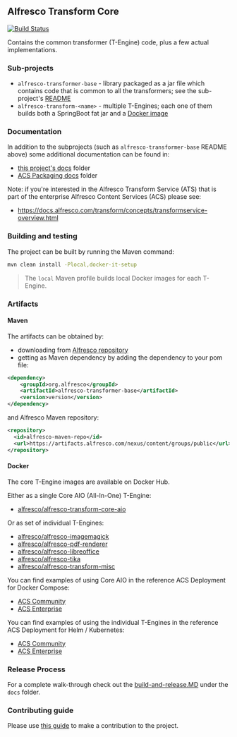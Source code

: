## Alfresco Transform Core
[![Build Status](https://travis-ci.com/Alfresco/alfresco-transform-core.svg?branch=master)](https://travis-ci.com/Alfresco/alfresco-transform-core)

Contains the common transformer (T-Engine) code, plus a few actual implementations.

### Sub-projects

* `alfresco-transformer-base` - library packaged as a jar file which contains code that is common
 to all the transformers; see the sub-project's
  [README](https://github.com/Alfresco/alfresco-transform-core/blob/master/alfresco-transformer-base/README.md)
* `alfresco-transform-<name>` - multiple T-Engines; each one of them builds both a SpringBoot fat jar
 and a [Docker image](https://github.com/Alfresco/alfresco-transform-core#docker)
 
### Documentation

In addition to the subprojects (such as `alfresco-transformer-base` README above) some additional documentation can be found in:

* [this project's docs](docs) folder
* [ACS Packaging docs](https://github.com/Alfresco/acs-packaging/tree/master/docs) folder

Note: if you're interested in the Alfresco Transform Service (ATS) that is part of the enterprise Alfresco Content Services (ACS) please see:

*  https://docs.alfresco.com/transform/concepts/transformservice-overview.html

### Building and testing

The project can be built by running the Maven command:
```bash
mvn clean install -Plocal,docker-it-setup
```
> The `local` Maven profile builds local Docker images for each T-Engine.

### Artifacts

#### Maven
The artifacts can be obtained by:
* downloading from [Alfresco repository](https://artifacts.alfresco.com/nexus/content/groups/public)
* getting as Maven dependency by adding the dependency to your pom file:
```xml
<dependency>
    <groupId>org.alfresco</groupId>
    <artifactId>alfresco-transformer-base</artifactId>
    <version>version</version>
</dependency>
```
and Alfresco Maven repository:
```xml
<repository>
  <id>alfresco-maven-repo</id>
  <url>https://artifacts.alfresco.com/nexus/content/groups/public</url>
</repository>
```

#### Docker
The core T-Engine images are available on Docker Hub. 

Either as a single Core AIO (All-In-One) T-Engine:
* [alfresco/alfresco-transform-core-aio](https://hub.docker.com/r/alfresco/alfresco-transform-core-aio)

Or as set of individual T-Engines:
* [alfresco/alfresco-imagemagick](https://hub.docker.com/r/alfresco/alfresco-imagemagick)
* [alfresco/alfresco-pdf-renderer](https://hub.docker.com/r/alfresco/alfresco-pdf-renderer)
* [alfresco/alfresco-libreoffice](https://hub.docker.com/r/alfresco/alfresco-libreoffice)
* [alfresco/alfresco-tika](https://hub.docker.com/r/alfresco/alfresco-tika)
* [alfresco/alfresco-transform-misc](https://hub.docker.com/r/alfresco/alfresco-transform-misc)

You can find examples of using Core AIO in the reference ACS Deployment for Docker Compose:
* [ACS Community](https://github.com/Alfresco/acs-deployment/blob/master/docker-compose/community-docker-compose.yml)
* [ACS Enterprise](https://github.com/Alfresco/acs-deployment/blob/master/docker-compose/docker-compose.yml)

You can find examples of using the individual T-Engines in the reference ACS Deployment for Helm / Kubernetes:
* [ACS Community](https://github.com/Alfresco/acs-deployment/blob/master/helm/alfresco-content-services/community_values.yaml)
* [ACS Enterprise](https://github.com/Alfresco/acs-deployment/blob/master/helm/alfresco-content-services/values.yaml)

### Release Process

For a complete walk-through check out the
[build-and-release.MD](https://github.com/Alfresco/alfresco-transform-core/tree/master/docs/build-and-release.md)
under the `docs` folder.

### Contributing guide

Please use [this guide](https://github.com/Alfresco/alfresco-repository/blob/master/CONTRIBUTING.md)
to make a contribution to the project.
